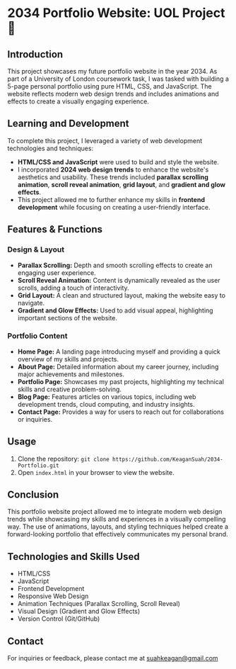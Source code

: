 # 2034 Portfolio Website: UOL Project 🌃

## Introduction
This project showcases my future portfolio website in the year 2034. As part of a University of London coursework task, I was tasked with building a 5-page personal portfolio using pure HTML, CSS, and JavaScript. The website reflects modern web design trends and includes animations and effects to create a visually engaging experience.

## Learning and Development
To complete this project, I leveraged a variety of web development technologies and techniques:
- **HTML/CSS and JavaScript** were used to build and style the website.
- I incorporated **2024 web design trends** to enhance the website's aesthetics and usability. These trends included **parallax scrolling animation**, **scroll reveal animation**, **grid layout**, and **gradient and glow effects**.
- This project allowed me to further enhance my skills in **frontend development** while focusing on creating a user-friendly interface.

## Features & Functions
### Design & Layout
- **Parallax Scrolling:** Depth and smooth scrolling effects to create an engaging user experience.
- **Scroll Reveal Animation:** Content is dynamically revealed as the user scrolls, adding a touch of interactivity.
- **Grid Layout:** A clean and structured layout, making the website easy to navigate.
- **Gradient and Glow Effects:** Used to add visual appeal, highlighting important sections of the website.

### Portfolio Content
- **Home Page:** A landing page introducing myself and providing a quick overview of my skills and projects.
- **About Page:** Detailed information about my career journey, including major achievements and milestones.
- **Portfolio Page:** Showcases my past projects, highlighting my technical skills and creative problem-solving.
- **Blog Page:** Features articles on various topics, including web development trends, cloud computing, and industry insights.
- **Contact Page:** Provides a way for users to reach out for collaborations or inquiries.

## Usage
1. Clone the repository: `git clone https://github.com/KeaganSuah/2034-Portfolio.git`
2. Open `index.html` in your browser to view the website.

## Conclusion
This portfolio website project allowed me to integrate modern web design trends while showcasing my skills and experiences in a visually compelling way. The use of animations, layouts, and styling techniques helped create a forward-looking portfolio that effectively communicates my personal brand.

## Technologies and Skills Used
- HTML/CSS
- JavaScript
- Frontend Development
- Responsive Web Design
- Animation Techniques (Parallax Scrolling, Scroll Reveal)
- Visual Design (Gradient and Glow Effects)
- Version Control (Git/GitHub)


## Contact
For inquiries or feedback, please contact me at suahkeagan@gmail.com
